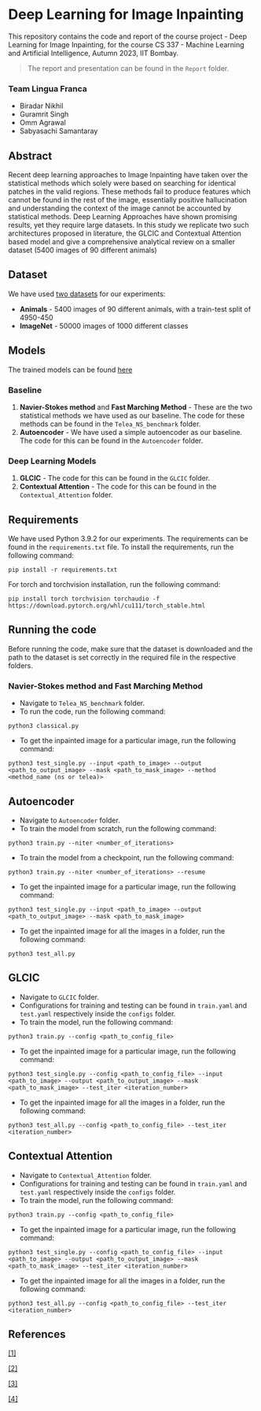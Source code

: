 # Deep Learning for Image Inpainting
This repository contains the code and report of the course project - Deep Learning for Image Inpainting, for the course CS 337 - Machine Learning and Artificial Intelligence, Autumn 2023, IIT Bombay.
> The report and presentation can be found in the `Report` folder.

### Team Lingua Franca
* Biradar Nikhil
* Guramrit Singh
* Omm Agrawal
* Sabyasachi Samantaray

## Abstract
Recent deep learning approaches to Image Inpainting have taken over the statistical methods which solely were
based on searching for identical patches in the valid regions.
These methods fail to produce features which cannot be found
in the rest of the image, essentially positive hallucination and
understanding the context of the image cannot be accounted
by statistical methods. Deep Learning Approaches have shown
promising results, yet they require large datasets. In this study
we replicate two such architectures proposed in literature, the
GLCIC and Contextual Attention based model and give a
comprehensive analytical review on a smaller dataset (5400
images of 90 different animals)

## Dataset
We have used [two datasets](https://iitbacin-my.sharepoint.com/:f:/g/personal/210050035_iitb_ac_in/EpTqLEiJSblNidfRT_pambQBmEcCwSiStBzHGn8w4HnGzw?e=IfDT4A) for our experiments:
* **Animals** - 5400 images of 90 different animals, with a train-test split of 4950-450
* **ImageNet** - 50000 images of 1000 different classes

## Models
The trained models can be found [here](https://iitbacin-my.sharepoint.com/:f:/g/personal/210050035_iitb_ac_in/EgWxZCttLY5PpnalGrCBiYIBTTu-RueRN5Xi34y9u6MBJA?e=UnRFiT)
### Baseline
1. **Navier-Stokes method** and **Fast Marching
Method** - These are the two statistical methods we have used as our baseline. The code for these methods can be found in the `Telea_NS_benchmark` folder.
2. **Autoencoder** - We have used a simple autoencoder as our baseline. The code for this can be found in the `Autoencoder` folder.
### Deep Learning Models
1. **GLCIC** - The code for this can be found in the `GLCIC` folder.
2. **Contextual Attention** - The code for this can be found in the `Contextual_Attention` folder.

## Requirements
We have used Python 3.9.2 for our experiments. The requirements can be found in the `requirements.txt` file. To install the requirements, run the following command:
```
pip install -r requirements.txt
```
For torch and torchvision installation, run the following command:
```
pip install torch torchvision torchaudio -f https://download.pytorch.org/whl/cu111/torch_stable.html
```

## Running the code
Before running the code, make sure that the dataset is downloaded and the path to the dataset is set correctly in the required file in the respective folders.
### Navier-Stokes method and Fast Marching Method 
* Navigate to `Telea_NS_benchmark` folder. 
* To run the code, run the following command:
```
python3 classical.py
```
* To get the inpainted image for a particular image, run the following command:
```
python3 test_single.py --input <path_to_image> --output <path_to_output_image> --mask <path_to_mask_image> --method <method_name (ns or telea)>
```

## Autoencoder
* Navigate to `Autoencoder` folder. 
* To train the model from scratch, run the following command:
```
python3 train.py --niter <number_of_iterations>
```
* To train the model from a checkpoint, run the following command:
```
python3 train.py --niter <number_of_iterations> --resume
```
* To get the inpainted image for a particular image, run the following command:
```
python3 test_single.py --input <path_to_image> --output <path_to_output_image> --mask <path_to_mask_image>
```
* To get the inpainted image for all the images in a folder, run the following command:
```
python3 test_all.py
```

## GLCIC
* Navigate to `GLCIC` folder.
* Configurations for training and testing can be found in `train.yaml` and `test.yaml` respectively inside the `configs` folder.
* To train the model, run the following command:
```
python3 train.py --config <path_to_config_file>
```
* To get the inpainted image for a particular image, run the following command:
```
python3 test_single.py --config <path_to_config_file> --input <path_to_image> --output <path_to_output_image> --mask <path_to_mask_image> --test_iter <iteration_number>
```
* To get the inpainted image for all the images in a folder, run the following command:
```
python3 test_all.py --config <path_to_config_file> --test_iter <iteration_number>
```

## Contextual Attention
* Navigate to `Contextual_Attention` folder.
* Configurations for training and testing can be found in `train.yaml` and `test.yaml` respectively inside the `configs` folder.
* To train the model, run the following command:
```
python3 train.py --config <path_to_config_file>
```
* To get the inpainted image for a particular image, run the following command:
```
python3 test_single.py --config <path_to_config_file> --input <path_to_image> --output <path_to_output_image> --mask <path_to_mask_image> --test_iter <iteration_number>
```
* To get the inpainted image for all the images in a folder, run the following command:
```
python3 test_all.py --config <path_to_config_file> --test_iter <iteration_number>
```

## References
[[1]]() 

[[2]]()

[[3]]()

[[4]]()